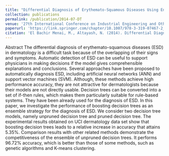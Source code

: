 ```yaml
---
title: "Differential Diagnosis of Erythemato-Squamous Diseases Using Ensemble of Decision Trees"
collection: publications
permalink: /publication/2014-07-DT
venue: '27th International Conference on Industrial Engineering and Other Applications of Applied Intelligent Systems, IEA/AIE 2014, Kaohsiung, Taiwan, June 3-6, 2014, Proceedings, Part I'
paperurl: 'https://link.springer.com/chapter/10.1007/978-3-319-07467-2_39'
citation: 'El Bachir Menai, M., Altayash, N. (2014). Differential Diagnosis of Erythemato-Squamous Diseases Using Ensemble of Decision Trees. In: Ali, M., Pan, JS., Chen, SM., Horng, MF. (eds) Modern Advances in Applied Intelligence. IEA/AIE 2014. Lecture Notes in Computer Science(), vol 8482. Springer, Cham.'
---
```


Abstract
The differential diagnosis of erythemato-squamous diseases (ESD) in dermatology is a difficult task because of the overlapping of their signs and symptoms. Automatic detection of ESD can be useful to support physicians in making decisions if the model gives comprehensible explanations and conclusions. Several approaches have been proposed to automatically diagnosis ESD, including artificial neural networks (ANN) and support vector machines (SVM). Although, these methods achieve high performance accuracy, they are not attractive for dermatologists because their models are not directly usable. Decision trees can be converted into a set of if-then rules, which makes them particularly suitable for rule-based systems. They have been already used for the diagnosis of ESD. In this paper, we investigate the performance of boosting decision trees as an ensemble strategy for the diagnosis of ESD. We consider two decision tree models, namely unpruned decision tree and pruned decision tree. The experimental results obtained on UCI dermatology data set show that boosting decision trees leads to a relative increase in accuracy that attains 5.35%. Comparison results with other related methods demonstrate the competitiveness of the ensemble of unpruned decision trees. It performs 96.72% accuracy, which is better than those of some methods, such as genetic algorithms and K-means clustering.